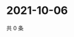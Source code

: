 # 2021-10-06

共 0 条

<!-- BEGIN WEIBO -->
<!-- 最后更新时间 Wed Oct 06 2021 09:59:04 GMT+0800 (China Standard Time) -->

<!-- END WEIBO -->
